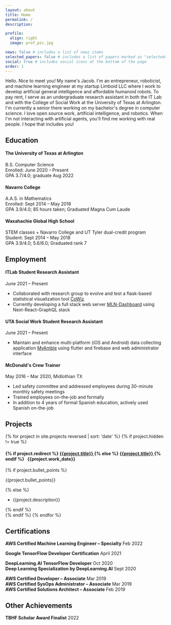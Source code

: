 ```yaml
---
layout: about
title: Home
permalink: /
description:

profile:
  align: right
  image: prof_pic.jpg

news: false # includes a list of news items
selected_papers: false # includes a list of papers marked as "selected={true}"
social: true # includes social icons at the bottom of the page
order: 1
---
```


Hello. Nice to meet you! My name's Jacob. I'm an entrepreneur, roboticist, and machine learning engineer at my startup Limboid LLC where I work to develop artificial general intelligence and affordable humanoid robots. To pay rent, I serve as an undergraduate research assistant in both the IT Lab and with the College of Social Work at the University of Texas at Arlington. I'm currently a senior there working on my bachelor's degree in computer science. I love open source work, artificial intelligence, and robotics. When I'm not interacting with artificial agents, you'll find me working with real people. I hope that includes you!

## Education

#### **The University of Texas at Arlington**

B.S. Computer Science<br>
Enrolled: June 2020 – Present<br>
GPA 3.7/4.0; graduate Aug 2022

#### **Navarro College**

A.A.S. in Mathematics<br>
Enrolled: Sept 2014 – May 2018<br>
GPA 3.9/4.0; 85 hours taken; Graduated Magna Cum Laude

#### **Waxahachie Global High School**

STEM classes + Navarro College and UT Tyler dual-credit program<br>
Student: Sept 2014 – May 2018<br>
GPA 3.9/4.0; 5.6/6.0; Graduated rank 7

## Employment

#### **ITLab** Student Research Assistant

June 2021 – Present

- Collaborated with research group to evolve and test a flask-based statistical visualization tool [CoWiz](https://github.com/banditsbeware/dash)
- Currently developing a full stack web server [MLN-Dashboard](https://github.com/JacobFV/mln-dashboard) using Next-React-GraphQL stack

#### **UTA Social Work** Student Research Assistant

June 2021 – Present

- Maintain and enhance multi-platform (iOS and Android) data collecting application [MyAmble](http://myamble.github.io/myamble-user-website) using flutter and firebase and web administrator interface

#### **McDonald's** Crew Trainer

May 2016 – Mar 2020, Midlothian TX

- Led safety committee and addressed employees during 30-minute monthly
  safety meetings
- Trained employees on-the-job and formally
- In addition to 4 years of formal Spanish education, actively used Spanish on-the-job

## Projects

{% for project in site.projects reversed | sort: 'date' %}
{% if project.hidden != true %}
  <div style={% cycle '"background-color: #80808008"', '"background-color: #0000"' %}>
    <h4>
      {% if project.redirect %}
      <a href="{{ project.redirect }}" target="_blank">
        <b>{{project.title}}</b>
      </a>
      {% else %}
      <a href="{{ project.url | relative_url }}">
        <b>{{project.title}}</b>
      </a>
      {% endif %}
      &nbsp;
      {{project.work_date}}
    </h4>
    {% if project.bullet_points %}
    <p>
      {{project.bullet_points}}
    </p>
    {% else %}
      <ul><li>{{project.description}}</li></ul>
    {% endif %}
  </div>
{% endif %}
{% endfor %}

## Certifications

**AWS Certified Machine Learning Engineer – Specialty** Feb 2022

**Google TensorFlow Developer Certification** April 2021

**DeepLearning.AI TensorFlow Developer** Oct 2020<br>
**Deep Learning Specialization by DeepLearning.AI** Sept 2020

**AWS Certified Developer – Associate** Mar 2019<br>
**AWS Certified SysOps Administrator – Associate** Mar 2019<br>
**AWS Certified Solutions Architect – Associate** Feb 2019

## Other Achievements

**TBHF Scholar Award Finalist** 2022
